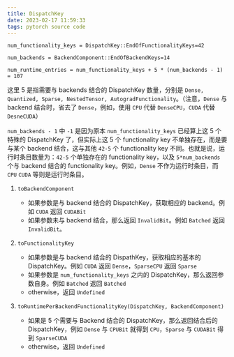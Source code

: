 ```yaml
---
title: DispatchKey
date: 2023-02-17 11:59:33
tags: pytorch source code
---
```



`num_functionality_keys = DispatchKey::EndOfFunctionalityKeys=42`

`num_backends = BackendComponent::EndOfBackendKeys=14`

`num_runtime_entries = num_functionality_keys + 5 * (num_backends - 1) = 107`

这里 5 是指需要与 backends 结合的 DispatchKey 数量，分别是 `Dense, Quantized, Sparse, NestedTensor, AutogradFunctionality`。（注意，`Dense` 与 backend 结合时，省去了 `Dense`，例如，使用 `CPU` 代替 `DenseCPU`，`CUDA` 代替 `DesneCUDA`）

`num_backends - 1` 中 `-1` 是因为原本 `num_functionality_keys` 已经算上这 5 个特殊的 DispatchKey 了，但实际上这 5 个 functionality key 不单独存在，而是要与某个 backend 结合，这与其他 `42-5` 个 functionality key 不同。也就是说，运行时条目数量为：`42-5` 个单独存在的 functionality key，以及 `5*num_backends` 个与 backend 结合的 functionality key。例如，`Dense` 不作为运行时条目，而 `CPU` `CUDA` 等则是运行时条目。


1. `toBackendComponent` 

    - 如果参数是与 backend 结合的 DispatchKey，获取相应的 backend。例如 `CUDA` 返回 `CUDABit`
    - 如果参数未与 backend 结合，那么返回 `InvalidBit`。例如 `Batched` 返回 `InvalidBit`。

2. `toFunctionalityKey` 

    - 如果参数是与 backend 结合的 DispathKey，获取相应的基本的 DispatchKey。例如 `CUDA` 返回 `Dense`，`SparseCPU` 返回 `Sparse`
    - 如果参数是 `num_functionality_keys` 之内的 DispatchKey，那么返回参数自身。例如 `Batched` 返回 `Batched` 
    - otherwise，返回 `Undefined` 

3. `toRuntimePerBackendFunctionalityKey(DispatchKey, BackendComponent)`

    - 如果是 5 个需要与 Backend 结合的 DispatchKey，那么返回结合后的 DispatchKey，例如 `Dense` 与 `CPUBit` 就得到 `CPU`，`Sparse` 与 `CUDABit` 得到 `SparseCUDA` 
    - otherwise，返回 `Undefined`

    